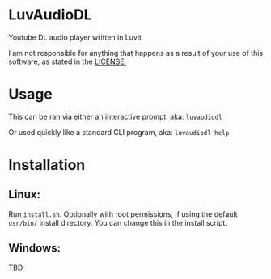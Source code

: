 # LuvAudioDL

Youtube DL audio player written in Luvit 

I am not responsible for anything that happens as a result of your use of this software, as stated in the [LICENSE.](./LICENSE)

# Usage

This can be ran via either an interactive prompt, aka: `luvaudiodl`

Or used quickly like a standard CLI program, aka: `luvaudiodl help`

# Installation

## Linux:
Run `install.sh`.
Optionally with root permissions, if using the default `usr/bin/` install directory.
You can change this in the install script.

## Windows:
TBD